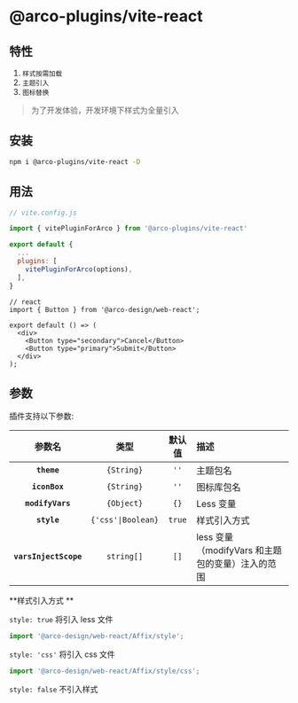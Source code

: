 # @arco-plugins/vite-react

## 特性

1. `样式按需加载`
2. `主题引入`
3. `图标替换`

> 为了开发体验，开发环境下样式为全量引入

## 安装

```bash
npm i @arco-plugins/vite-react -D
```

## 用法

```js
// vite.config.js

import { vitePluginForArco } from '@arco-plugins/vite-react'

export default {
  ...
  plugins: [
    vitePluginForArco(options),
  ],
}
```

```tsx
// react
import { Button } from '@arco-design/web-react';

export default () => (
  <div>
    <Button type="secondary">Cancel</Button>
    <Button type="primary">Submit</Button>
  </div>
);
```

## 参数

插件支持以下参数:

|      参数名      |        类型        | 默认值 | 描述         |
| :--------------: | :----------------: | :----: | :----------- |
|   **`theme`**    |     `{String}`     |  `''`   | 主题包名     |
|  **`iconBox`**   |     `{String}`     |  `''`   | 图标库包名   |
| **`modifyVars`** |     `{Object}`     |  `{}`  | Less 变量    |
|   **`style`**    | `{'css'\|Boolean}` | `true` | 样式引入方式 |
|**`varsInjectScope`**|`string[]`|`[]`| less 变量（modifyVars 和主题包的变量）注入的范围 |

**样式引入方式 **

`style: true` 将引入 less 文件

```js
import '@arco-design/web-react/Affix/style';
```

`style: 'css'` 将引入 css 文件

```js
import '@arco-design/web-react/Affix/style/css';
```

`style: false` 不引入样式

